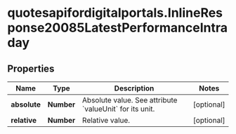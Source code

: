 # quotesapifordigitalportals.InlineResponse20085LatestPerformanceIntraday

## Properties

Name | Type | Description | Notes
------------ | ------------- | ------------- | -------------
**absolute** | **Number** | Absolute value. See attribute &#x60;valueUnit&#x60; for its unit. | [optional] 
**relative** | **Number** | Relative value. | [optional] 


